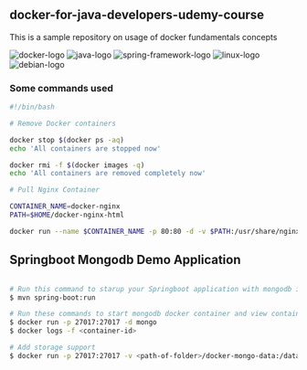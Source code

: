 ## docker-for-java-developers-udemy-course

This is a sample repository on usage of docker fundamentals concepts

![docker-logo](https://img.icons8.com/color/96/000000/docker.png)
![java-logo](https://img.icons8.com/color/96/000000/java-coffee-cup-logo.png)
![spring-framework-logo](https://img.icons8.com/color/96/000000/spring-logo.png)
![linux-logo](https://img.icons8.com/color/96/000000/linux.png)
![debian-logo](https://img.icons8.com/color/96/000000/debian.png)

### Some commands used

```bash
#!/bin/bash

# Remove Docker containers

docker stop $(docker ps -aq)
echo 'All containers are stopped now'

docker rmi -f $(docker images -q)
echo 'All containers are removed completely now'

# Pull Nginx Container

CONTAINER_NAME=docker-nginx
PATH=$HOME/docker-nginx-html

docker run --name $CONTAINER_NAME -p 80:80 -d -v $PATH:/usr/share/nginx/html nginx
```

## Springboot Mongodb Demo Application
```bash

# Run this command to starup your Springboot application with mongodb integration
$ mvn spring-boot:run

# Run these commands to start mongodb docker container and view container's log
$ docker run -p 27017:27017 -d mongo
$ docker logs -f <container-id>

# Add storage support
$ docker run -p 27017:27017 -v <path-of-folder>/docker-mongo-data:/data/db -d mongo
```

